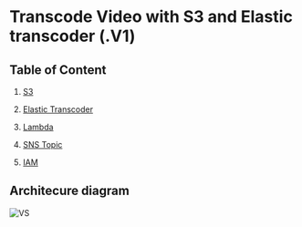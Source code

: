  # Transcode Video with S3 and Elastic transcoder (.V1)

## Table of Content 
 1) [S3](https://docs.aws.amazon.com/AmazonS3/latest/userguide/creating-bucket.html)

 2) [Elastic Transcoder](https://docs.aws.amazon.com/elastictranscoder/latest/developerguide/gs-3-create-a-pipeline.html)

 3) [Lambda](https://docs.aws.amazon.com/lambda/latest/dg/getting-started.html)

 4) [SNS Topic](https://docs.aws.amazon.com/sns/latest/dg/sns-create-topic.html)

 5) [IAM](https://docs.aws.amazon.com/IAM/latest/UserGuide/getting-started.html#getting-started-roles)

## Architecure diagram 

 ![VS](https://user-images.githubusercontent.com/54643582/231915958-8dd5f033-c7a3-4ea4-8b88-22a4ddaaad49.jpeg)

